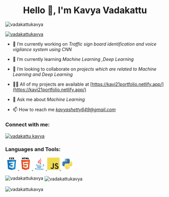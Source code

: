 <h1 align="center">Hello 👋, I'm Kavya Vadakattu</h1>
<p align="left"> <img src="https://komarev.com/ghpvc/?username=vadakattukavya&label=Profile%20views&color=0e75b6&style=flat" alt="vadakattukavya" /> </p>

<p align="left"> <a href="https://github.com/ryo-ma/github-profile-trophy"><img src="https://github-profile-trophy.vercel.app/?username=vadakattukavya" alt="vadakattukavya" /></a> </p>

- 🔭 I’m currently working on *Traffic sign board identification and voice vigilance system using CNN*

- 🌱 I’m currently learning *Machine Learning ,Deep Learning*

- 👯 I’m looking to collaborate on *projects which are related to Machine Learning and Deep Learning*

- 👨‍💻 All of my projects are available at [https://kavi21portfolio.netlify.app/](https://kavi21portfolio.netlify.app/)

- 💬 Ask me about *Machine Learning*

- 📫 How to reach me *kavyashetty649@gmail.com*

<h3 align="left">Connect with me:</h3>
<p align="left">
<a href="https://linkedin.com/in/vadakattu kavya" target="blank"><img align="center" src="https://raw.githubusercontent.com/rahuldkjain/github-profile-readme-generator/master/src/images/icons/Social/linked-in-alt.svg" alt="vadakattu kavya" height="30" width="40" /></a>
</p>

<h3 align="left">Languages and Tools:</h3>
<p align="left"> <a href="https://www.w3schools.com/css/" target="_blank" rel="noreferrer"> <img src="https://raw.githubusercontent.com/devicons/devicon/master/icons/css3/css3-original-wordmark.svg" alt="css3" width="40" height="40"/> </a> <a href="https://www.w3.org/html/" target="_blank" rel="noreferrer"> <img src="https://raw.githubusercontent.com/devicons/devicon/master/icons/html5/html5-original-wordmark.svg" alt="html5" width="40" height="40"/> </a> <a href="https://www.java.com" target="_blank" rel="noreferrer"> <img src="https://raw.githubusercontent.com/devicons/devicon/master/icons/java/java-original.svg" alt="java" width="40" height="40"/> </a> <a href="https://developer.mozilla.org/en-US/docs/Web/JavaScript" target="_blank" rel="noreferrer"> <img src="https://raw.githubusercontent.com/devicons/devicon/master/icons/javascript/javascript-original.svg" alt="javascript" width="40" height="40"/> </a> <a href="https://www.python.org" target="_blank" rel="noreferrer"> <img src="https://raw.githubusercontent.com/devicons/devicon/master/icons/python/python-original.svg" alt="python" width="40" height="40"/> </a> </p>

<p><img align="left" src="https://github-readme-stats.vercel.app/api/top-langs?username=vadakattukavya&show_icons=true&locale=en&layout=compact" alt="vadakattukavya" /></p>

<p>&nbsp;<img align="center" src="https://github-readme-stats.vercel.app/api?username=vadakattukavya&show_icons=true&locale=en" alt="vadakattukavya" /></p>

<p><img align="center" src="https://github-readme-streak-stats.herokuapp.com/?user=vadakattukavya&" alt="vadakattukavya" /></p>
